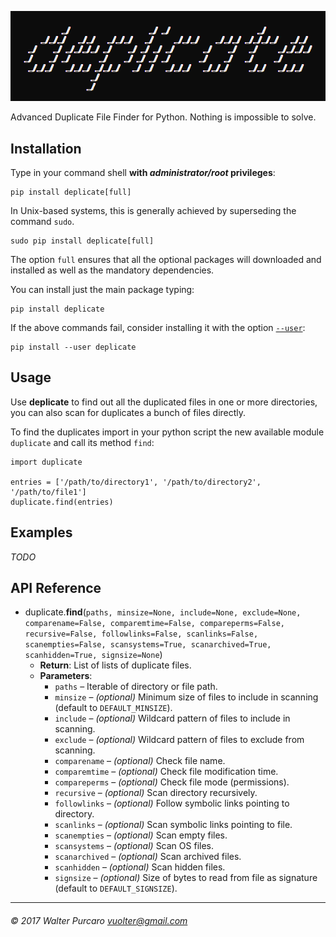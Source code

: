 <p align="center"><a href="#"><img src="banner.png" alt="deplicate" /></a></p>

Advanced Duplicate File Finder for Python.
Nothing is impossible to solve.


Installation
------------

Type in your command shell **with _administrator/root_ privileges**:

    pip install deplicate[full]

In Unix-based systems, this is generally achieved by superseding
the command `sudo`.

    sudo pip install deplicate[full]

The option `full` ensures that all the optional packages will downloaded and
installed as well as the mandatory dependencies.

You can install just the main package typing:

    pip install deplicate

If the above commands fail, consider installing it with the option
[`--user`](https://pip.pypa.io/en/latest/user_guide/#user-installs):

    pip install --user deplicate


Usage
-----

Use **deplicate** to find out all the duplicated files in one or more
directories, you can also scan for duplicates a bunch of files directly.

To find the duplicates import in your python script
the new available module `duplicate` and call its method `find`:

    import duplicate

    entries = ['/path/to/directory1', '/path/to/directory2', '/path/to/file1']
    duplicate.find(entries)


Examples
--------

_TODO_


API Reference
-------------

- duplicate.**find**(`paths, minsize=None, include=None, exclude=None,
  comparename=False, comparemtime=False, compareperms=False, recursive=False,
  followlinks=False, scanlinks=False, scanempties=False, scansystems=True,
  scanarchived=True, scanhidden=True, signsize=None`)
  - **Return**: List of lists of duplicate files.
  - **Parameters**:
    - `paths` – Iterable of directory or file path.
    - `minsize` – _(optional)_ Minimum size of files to include in scanning
      (default to `DEFAULT_MINSIZE`).
    - `include` – _(optional)_ Wildcard pattern of files to include in scanning.
    - `exclude` – _(optional)_ Wildcard pattern of files to exclude
      from scanning.
    - `comparename` – _(optional)_ Check file name.
    - `comparemtime` – _(optional)_ Check file modification time.
    - `compareperms` – _(optional)_ Check file mode (permissions).
    - `recursive` – _(optional)_ Scan directory recursively.
    - `followlinks` – _(optional)_ Follow symbolic links pointing to directory.
    - `scanlinks` – _(optional)_ Scan symbolic links pointing to file.
    - `scanempties` – _(optional)_ Scan empty files.
    - `scansystems` – _(optional)_ Scan OS files.
    - `scanarchived` – _(optional)_ Scan archived files.
    - `scanhidden` – _(optional)_ Scan hidden files.
    - `signsize` – _(optional)_ Size of bytes to read from file as signature
      (default to `DEFAULT_SIGNSIZE`).


------------------------------------------------
###### © 2017 Walter Purcaro <vuolter@gmail.com>
